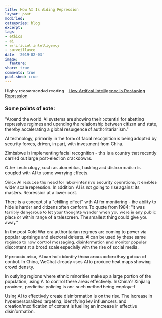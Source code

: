 ```yaml
---
title: How AI Is Aiding Repression
layout: post
modified: 
categories: blog
excerpt: 
tags:
- ethics
- ai
- artificial intelligency
- surveillance
date: '2019-02-03'
image:
  feature: 
share: true
comments: true
published: true
---
```


Highly recommended reading - [How Artifical Intelligence is Reshaping Repression](http://carnegieendowment.org/files/201901-Feldstein-JournalOfDemocracy.pdf)

### Some points of note:

"Around the world, AI systems are showing their potential for abetting repressive regimes and upending the relationship between citizen and state, thereby accelerating a global resurgence of authoritarianism."

AI technology, primarily in the form of facial recognition is being adopted by security forces, driven, in part, with investment from China.

Zimbabwe is implementing facial recognition - this is a country that recently carried out large post-election crackdowns.

Other technology, such as biometrics, hacking and disinformation is coupled with AI to some worrying effects.

Since AI reduces the need for labor-intensive security operations, it enables wider scale repression. In addition, AI is not going to rise against its masters. Repression at a lower cost.

There is a concept of a "chilling effect" with AI for monitoring - the ability to hide is harder and citizens often conform. To quote from 1984: "It was terribly dangerous to let your thoughts wander when you were in any public place or within range of a telescreen. The smallest thing could give you away."

In the post Cold War era authoritarian regimes are coming to power via popular uprisings and electoral defeats. AI can be used by these same regimes to now control messaging, disinformation and monitor popular discontent at a broad scale especially with the rise of social media.

If protests arise, AI can help identify these areas before they get out of control. In China, WeChat already uses AI to produce heat maps showing crowd density.

In outlying regions where ethnic minorities make up a large portion of the population, using AI to control these areas effectively. In China's Xinjiang province, predictive policing is one such method being employed.

Using AI to effectively create disinformation is on the rise. The increase in hyperpersonalized targeting, identifying key influencers, and creation/modification of content is fuelling an increase in effective disinformation.





